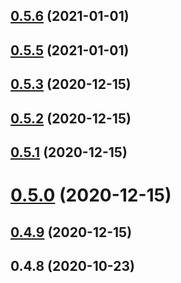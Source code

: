 <a name="0.5.6"></a>
## [0.5.6](https://github.com/48401298/qmac-gridcn/compare/v0.5.5...v0.5.6) (2021-01-01)



<a name="0.5.5"></a>
## [0.5.5](https://github.com/48401298/qmac-gridcn/compare/v0.5.3...v0.5.5) (2021-01-01)



<a name="0.5.3"></a>
## [0.5.3](https://github.com/48401298/qmac-gridcn/compare/v0.5.2...v0.5.3) (2020-12-15)



<a name="0.5.2"></a>
## [0.5.2](https://github.com/48401298/qmac-gridcn/compare/v0.5.1...v0.5.2) (2020-12-15)



<a name="0.5.1"></a>
## [0.5.1](https://github.com/48401298/qmac-gridcn/compare/v0.5.0...v0.5.1) (2020-12-15)



<a name="0.5.0"></a>
# [0.5.0](https://github.com/48401298/qmac-gridcn/compare/v0.4.9...v0.5.0) (2020-12-15)



<a name="0.4.9"></a>
## [0.4.9](https://github.com/48401298/qmac-gridcn/compare/v0.4.8...v0.4.9) (2020-12-15)



<a name="0.4.8"></a>
## 0.4.8 (2020-10-23)



